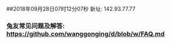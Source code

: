 ##2018年09月28日07时12分07秒 新址: 142.93.77.77
### 兔友常见问题及解答: https://github.com/wanggonging/d/blob/w/FAQ.md
